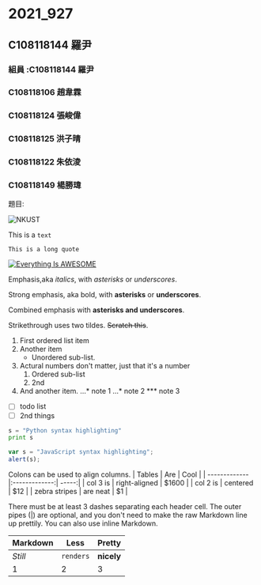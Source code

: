 # 2021_927

## C108118144 羅尹

### 組員 :C108118144 羅尹
###      C108118106 趙韋霖
###      C108118124 張峻偉
###      C108118125 洪子晴
###      C108118122 朱依淩
###      C108118149 楊勝瑋

題目:

![NKUST](https://www.nkust.edu.tw/var/file/0/1000/img/513/182513897.png "高科大")

This is a `text`

`This is a long quote`

[![Everything Is AWESOME](https://img.youtube.com/vi/StTqXEQ2l-Y/0.jpg)](https://www.youtube.com/watch?v=StTqXEQ2l-Y "Everything Is AWESOME")

Emphasis,aka *italics*, with *asterisks* or *underscores*.

Strong emphasis, aka bold, with **asterisks** or **underscores**.

Combined emphasis with **asterisks and underscores**.

Strikethrough uses two tildes. ~~Scratch this~~.

1. First ordered list item
2. Another item
   * Unordered sub-list.
3. Actural numbers don't matter, just that it's a number
   1. Ordered sub-list
   2. 2nd
4. And another item.
   …* note 1
   …* note 2
   *** note 3

- [ ] todo list
- [ ] 2nd things

```python
s = "Python syntax highlighting"
print s
```

```javascript
var s = "JavaScript syntax highlighting";
alert(s);
```

Colons can be used to align columns.
| Tables        | Are           | Cool  |
| ------------- |:-------------:| -----:|
| col 3 is      | right-aligned | $1600 |
| col 2 is      | centered      |   $12 |
| zebra stripes | are neat      |    $1 |

There must be at least 3 dashes separating each header cell.
The outer pipes (|) are optional, and you don't need to make the 
raw Markdown line up prettily. You can also use inline Markdown.

Markdown | Less | Pretty
--- | --- | ---
*Still* | `renders` | **nicely**
1 | 2 | 3
